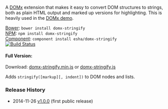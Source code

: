 A [DOMx][domx] extension that makes it easy to convert DOM structures to strings, both as plain HTML output and marked up versions for highlighting. This is heavily used in the [DOMx demo][demo].

[home]: http://esha.github.io/domx-stringify
[domx]: http://esha.github.io/domx
[demo]: http://esha.github.io/domx#demo

[Bower][bower]: `bower install domx-stringify`  
[NPM][npm]: `npm install domx-stringify`   
[Component][component]: `component install esha/domx-stringify`  
[![Build Status](https://travis-ci.org/esha/domx-stringify.png?branch=master)](https://travis-ci.org/esha/domx-stringify)  

[npm]: https://npmjs.org/package/domx-stringify
[bower]: http://bower.io/
[component]: http://component.io/

#### Full Version:

Download: [domx-stringify.min.js][full-min] or [domx-stringify.js][full]  

Adds `stringify([markup][, indent])` to DOM nodes and lists.  

[full-min]: https://raw.github.com/esha/domx-stringify/master/dist/domx-stringify.min.js
[full]: https://raw.github.com/esha/domx-stringify/master/dist/domx-stringify.js

### Release History
* 2014-11-26 [v1.0.0][] (first public release)

[v1.0.0]: https://github.com/esha/domx/tree/1.0.0
